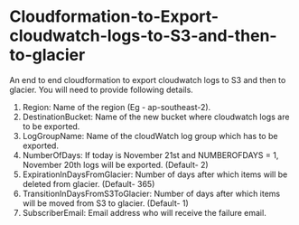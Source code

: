 # Cloudformation-to-Export-cloudwatch-logs-to-S3-and-then-to-glacier

An end to end cloudformation to export cloudwatch logs to S3 and then to glacier. You will need to provide following details.    

 1. Region: Name of the region (Eg - ap-southeast-2).
 2. DestinationBucket: Name of the new bucket where cloudwatch logs are to be exported.
 3. LogGroupName: Name of the cloudWatch log group which has to be exported.
 4. NumberOfDays: If today is November 21st and NUMBEROFDAYS = 1, November 20th logs will be exported. (Default- 2)   
 5. ExpirationInDaysFromGlacier: Number of days after which items will be deleted from glacier. (Default- 365)
 6. TransitionInDaysFromS3ToGlacier: Number of days after which items will be moved from S3 to glacier. (Default- 1)
 7. SubscriberEmail: Email address who will receive the failure email.
